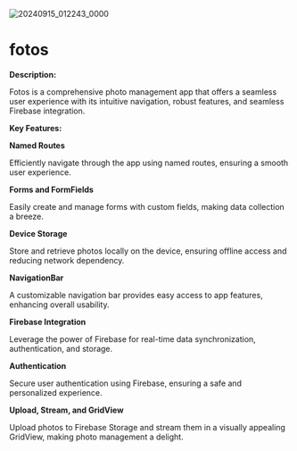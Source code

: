 ![20240915_012243_0000](https://github.com/user-attachments/assets/229fbbb5-76cf-422d-a062-75faf15f4731)

# fotos

**Description:**

Fotos is a comprehensive photo management app that offers a seamless user experience with its intuitive navigation, robust features, and seamless Firebase integration.

**Key Features:**

**Named Routes**

Efficiently navigate through the app using named routes, ensuring a smooth user experience.

**Forms and FormFields**

Easily create and manage forms with custom fields, making data collection a breeze.

**Device Storage**

Store and retrieve photos locally on the device, ensuring offline access and reducing network dependency.

**NavigationBar**

A customizable navigation bar provides easy access to app features, enhancing overall usability.

**Firebase Integration**

Leverage the power of Firebase for real-time data synchronization, authentication, and storage.

**Authentication**

Secure user authentication using Firebase, ensuring a safe and personalized experience.

**Upload, Stream, and GridView**

Upload photos to Firebase Storage and stream them in a visually appealing GridView, making photo management a delight.
